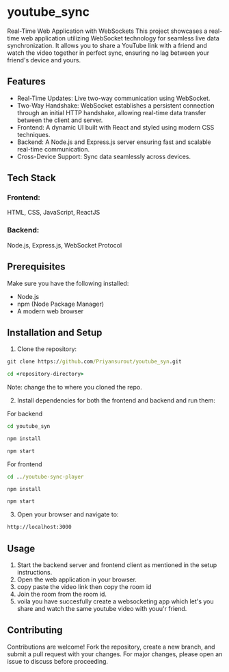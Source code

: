 # youtube_sync
Real-Time Web Application with WebSockets
This project showcases a real-time web application utilizing WebSocket technology for seamless live data synchronization. It allows you to share a YouTube link with a friend and watch the video together in perfect sync, ensuring no lag between your friend's device and yours.

## Features

- Real-Time Updates: Live two-way communication using WebSocket.
- Two-Way Handshake: WebSocket establishes a persistent connection through an initial HTTP handshake, allowing real-time data transfer between the client and server.
- Frontend: A dynamic UI built with React and styled using modern CSS techniques.
- Backend: A Node.js and Express.js server ensuring fast and scalable real-time communication.
- Cross-Device Support: Sync data seamlessly across devices.

## Tech Stack
### Frontend:

HTML, CSS, JavaScript, ReactJS

### Backend:

Node.js, Express.js, WebSocket Protocol

## Prerequisites
Make sure you have the following installed:

- Node.js
- npm (Node Package Manager)
- A modern web browser

## Installation and Setup
1. Clone the repository:
```cmd
git clone https://github.com/Priyansurout/youtube_syn.git
```
```cmd
cd <repository-directory>
```
Note: change the <repository-directory> to where you cloned the repo.

2. Install dependencies for both the frontend and backend and run them:

For backend
```cmd
cd youtube_syn

npm install

npm start
```

For frontend
```cmd
cd ../youtube-sync-player

npm install

npm start
```
3. Open your browser and navigate to:

```cmd 
http://localhost:3000
```

## Usage

1. Start the backend server and frontend client as mentioned in the setup instructions.
2. Open the web application in your browser.
3. copy paste the video link then copy the room id
4. Join the room from the room id.
5. voila you have succesfully create a websocketing app which let's you share and watch the same youtube video with youu'r  friend.

## Contributing

Contributions are welcome! Fork the repository, create a new branch, and submit a pull request with your changes. For major changes, please open an issue to discuss before proceeding.
